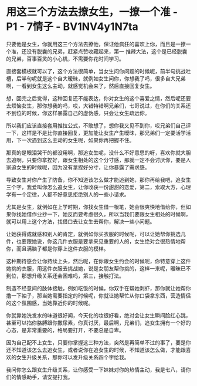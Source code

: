 # 用这三个方法去撩女生，一撩一个准 - P1 - 7情子 - BV1NV4y1N7ta

只要他是女生，你就用这三个方法去撩他，保证他疯狂的喜欢上你，而且是一撩一个准，还没有脱囊的兄弟，赶紧点赞收藏起来，第一 推辣大法，这个是已经脱囊的兄弟，百事百灵的小心机，不需要你花时间学习。

直接套模板就可以了，这个方法很简单，当女生问你问题的时候呢，前半句挑战吐槽，后半句呢就是这个自大暧昧，就例如女生问你，你想我了吗，很多自大兄弟啊，一看到女生这么主动，就感觉机会来了，然后直接回复女生。

想，回完之后觉得，这种回复还不能表达，你对女生的这个喜爱之情，然后呢还要去烦恼女生，那你想我的吗，哎，大错特错啊兄弟们，七哥说过，在你们的关系还不到位的时候，你这样暴露自己的虚伪感，只会让女生疏远你。

所以我们应该直接套用推拉公式，不敢想了，想你我又见不到你，哎兄弟们自己评一下，这样是不是比你直接回复，更加能让女生产生暧昧，那兄弟们一定要活学活用，下一次遇到这么主动的女生呢，如果你再把握不住。

那真的是眼泪哭干的都没用啊，那追女生呢，没什么不好意思的呀，喜欢你就大胆去追啊，只要你拿捏好，跟女生相处的这个分寸感，那就一定不会讨厌你，要是人家追女生的时候呢，因为没有拿捏好分寸，让你暴露了需求感。

导致女生对你产生了防备，你不知道该怎么做才能追到她，那你再给我吧，追女生三个字，我爱叫你怎么追女生，让你收获一份甜甜的恋爱，第二，索取大方，心理学有一个定律，人都不好意思拒绝别人的一些小请求。

尤其是女生，就例如在上学时期，你找女生借一根笔，她会很爽快地借给你，但如果你找她借作业抄一下，她反而要考虑很久，所以当我们要跟女生相处的时候啊，就可以用上这个方法，找借口去让女生去帮你，解决一些小问题。

让她获得成就感和别人的肯定，就例如你买衣服的时候呢，可以让她帮你挑选几件，也要跟她说，你这几件衣服是要拿来见重要的人的，女生绝对会很热情地帮你，而且满脑子都是你穿上这件衣服的模样。

这种期待感会让你持续上头，然后呢，在你跟女生约会的时候呢，你特意穿上这件她挑的衣服，用这件衣服去挑战她，说是女朋友帮你挑的，这样一来呢，暧昧已不到位，那想升级关系还会困难吗，第三，接触打法。

制造不经意间的肢体接触，例如吃饭的时候，你双手在帮她剥虾，那你就让她帮你撸一下袖子，那当她需要指定的时候呢，你就让她帮忙从你口袋拿东西，营造情侣的这个氛围感，当她靠近你的时候呢。

你就靠她洗发水的味道很好闻，今天化的妆很好看，绝对会让女生瞬间脸红心跳，甚至可以掐你胳膊跟你撒尿素，你真讨厌，最后啊，兄弟们，追女生拥有一个好的心态，是非常重要的，格局要打开，不要总是自卑。

因为自己配不上女生，只要你掌握这三种方法，突然是再简单不过的事了，要是你还不知道该怎么去追女生，或者说你在追女生的时候，不知道该怎么做，才能跟喜欢的女生升级关系，那你可以发升级关系四个字给我。

我问你怎么跟女生升级关系，让你感受一下妹妹对你的热情主动，我是七八，请你们的情感助手，请安提打我。